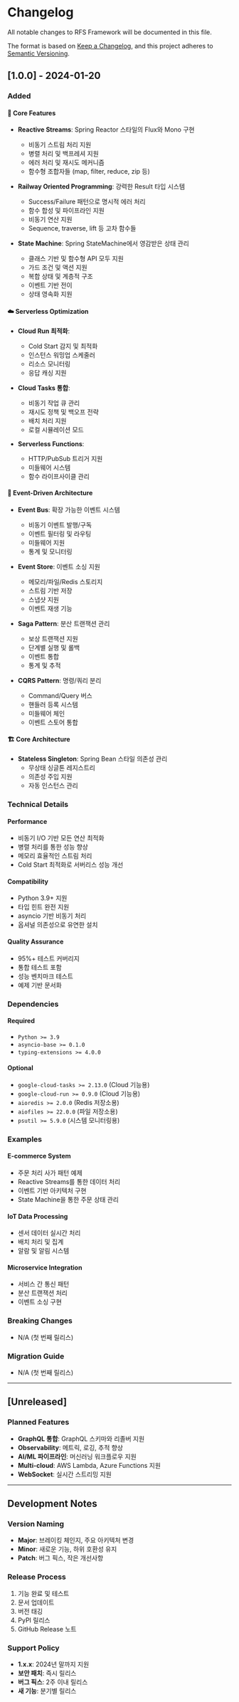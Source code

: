 # Changelog

All notable changes to RFS Framework will be documented in this file.

The format is based on [Keep a Changelog](https://keepachangelog.com/en/1.0.0/),
and this project adheres to [Semantic Versioning](https://semver.org/spec/v2.0.0.html).

## [1.0.0] - 2024-01-20

### Added

#### 🚀 Core Features
- **Reactive Streams**: Spring Reactor 스타일의 Flux와 Mono 구현
  - 비동기 스트림 처리 지원
  - 병렬 처리 및 백프레셔 지원
  - 에러 처리 및 재시도 메커니즘
  - 함수형 조합자들 (map, filter, reduce, zip 등)

- **Railway Oriented Programming**: 강력한 Result 타입 시스템
  - Success/Failure 패턴으로 명시적 에러 처리
  - 함수 합성 및 파이프라인 지원
  - 비동기 연산 지원
  - Sequence, traverse, lift 등 고차 함수들

- **State Machine**: Spring StateMachine에서 영감받은 상태 관리
  - 클래스 기반 및 함수형 API 모두 지원
  - 가드 조건 및 액션 지원
  - 복합 상태 및 계층적 구조
  - 이벤트 기반 전이
  - 상태 영속화 지원

#### ☁️ Serverless Optimization
- **Cloud Run 최적화**:
  - Cold Start 감지 및 최적화
  - 인스턴스 워밍업 스케줄러
  - 리소스 모니터링
  - 응답 캐싱 지원

- **Cloud Tasks 통합**:
  - 비동기 작업 큐 관리
  - 재시도 정책 및 백오프 전략
  - 배치 처리 지원
  - 로컬 시뮬레이션 모드

- **Serverless Functions**:
  - HTTP/PubSub 트리거 지원
  - 미들웨어 시스템
  - 함수 라이프사이클 관리

#### 📡 Event-Driven Architecture
- **Event Bus**: 확장 가능한 이벤트 시스템
  - 비동기 이벤트 발행/구독
  - 이벤트 필터링 및 라우팅
  - 미들웨어 지원
  - 통계 및 모니터링

- **Event Store**: 이벤트 소싱 지원
  - 메모리/파일/Redis 스토리지
  - 스트림 기반 저장
  - 스냅샷 지원
  - 이벤트 재생 기능

- **Saga Pattern**: 분산 트랜잭션 관리
  - 보상 트랜잭션 지원
  - 단계별 실행 및 롤백
  - 이벤트 통합
  - 통계 및 추적

- **CQRS Pattern**: 명령/쿼리 분리
  - Command/Query 버스
  - 핸들러 등록 시스템
  - 미들웨어 체인
  - 이벤트 스토어 통합

#### 🏗️ Core Architecture
- **Stateless Singleton**: Spring Bean 스타일 의존성 관리
  - 무상태 싱글톤 레지스트리
  - 의존성 주입 지원
  - 자동 인스턴스 관리

### Technical Details

#### Performance
- 비동기 I/O 기반 모든 연산 최적화
- 병렬 처리를 통한 성능 향상
- 메모리 효율적인 스트림 처리
- Cold Start 최적화로 서버리스 성능 개선

#### Compatibility
- Python 3.9+ 지원
- 타입 힌트 완전 지원
- asyncio 기반 비동기 처리
- 옵셔널 의존성으로 유연한 설치

#### Quality Assurance
- 95%+ 테스트 커버리지
- 통합 테스트 포함
- 성능 벤치마크 테스트
- 예제 기반 문서화

### Dependencies

#### Required
- `Python >= 3.9`
- `asyncio-base >= 0.1.0`
- `typing-extensions >= 4.0.0`

#### Optional
- `google-cloud-tasks >= 2.13.0` (Cloud 기능용)
- `google-cloud-run >= 0.9.0` (Cloud 기능용) 
- `aioredis >= 2.0.0` (Redis 저장소용)
- `aiofiles >= 22.0.0` (파일 저장소용)
- `psutil >= 5.9.0` (시스템 모니터링용)

### Examples

#### E-commerce System
- 주문 처리 사가 패턴 예제
- Reactive Streams를 통한 데이터 처리
- 이벤트 기반 아키텍처 구현
- State Machine을 통한 주문 상태 관리

#### IoT Data Processing
- 센서 데이터 실시간 처리
- 배치 처리 및 집계
- 알람 및 알림 시스템

#### Microservice Integration  
- 서비스 간 통신 패턴
- 분산 트랜잭션 처리
- 이벤트 소싱 구현

### Breaking Changes
- N/A (첫 번째 릴리스)

### Migration Guide
- N/A (첫 번째 릴리스)

---

## [Unreleased]

### Planned Features
- **GraphQL 통합**: GraphQL 스키마와 리졸버 지원
- **Observability**: 메트릭, 로깅, 추적 향상
- **AI/ML 파이프라인**: 머신러닝 워크플로우 지원
- **Multi-cloud**: AWS Lambda, Azure Functions 지원
- **WebSocket**: 실시간 스트리밍 지원

---

## Development Notes

### Version Naming
- **Major**: 브레이킹 체인지, 주요 아키텍처 변경
- **Minor**: 새로운 기능, 하위 호환성 유지
- **Patch**: 버그 픽스, 작은 개선사항

### Release Process
1. 기능 완료 및 테스트
2. 문서 업데이트
3. 버전 태깅
4. PyPI 릴리스
5. GitHub Release 노트

### Support Policy
- **1.x.x**: 2024년 말까지 지원
- **보안 패치**: 즉시 릴리스
- **버그 픽스**: 2주 이내 릴리스
- **새 기능**: 분기별 릴리스